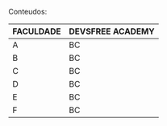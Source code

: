 Conteudos: 

|FACULDADE | DEVSFREE ACADEMY|
|----------|-----------------|
|A|BC|
|B|BC|
|C|BC|
|D|BC|
|E|BC|
|F|BC|
